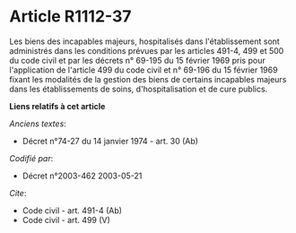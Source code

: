 # Article R1112-37

Les biens des incapables majeurs, hospitalisés dans l'établissement sont administrés dans les conditions prévues par les
articles 491-4,
499 et 500 du code civil et par les décrets n° 69-195 du 15 février 1969 pris pour l'application de l'article 499 du code
civil et n° 69-196 du 15 février 1969 fixant les modalités de la gestion des biens de certains incapables majeurs dans les
établissements de soins, d'hospitalisation et de cure publics.

**Liens relatifs à cet article**

_Anciens textes_:

  - Décret n°74-27 du 14 janvier 1974 - art. 30 (Ab)

_Codifié par_:

  - Décret n°2003-462 2003-05-21

_Cite_:

  - Code civil - art. 491-4 (Ab)
  - Code civil - art. 499 (V)
